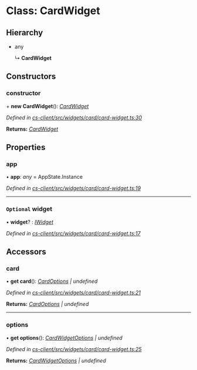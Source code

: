 # Class: CardWidget

## Hierarchy

* any

  ↳ **CardWidget**

## Constructors

###  constructor

\+ **new CardWidget**(): *[CardWidget](_cs_client_src_widgets_card_card_widget_.cardwidget.md)*

*Defined in [cs-client/src/widgets/card/card-widget.ts:30](https://github.com/RichardHovenkamp/csnext/blob/c891e154/packages/cs-client/src/widgets/card/card-widget.ts#L30)*

**Returns:** *[CardWidget](_cs_client_src_widgets_card_card_widget_.cardwidget.md)*

## Properties

###  app

• **app**: *any* =  AppState.Instance

*Defined in [cs-client/src/widgets/card/card-widget.ts:19](https://github.com/RichardHovenkamp/csnext/blob/c891e154/packages/cs-client/src/widgets/card/card-widget.ts#L19)*

___

### `Optional` widget

• **widget**? : *[IWidget](../interfaces/_cs_core_src_widget_widget_.iwidget.md)*

*Defined in [cs-client/src/widgets/card/card-widget.ts:17](https://github.com/RichardHovenkamp/csnext/blob/c891e154/packages/cs-client/src/widgets/card/card-widget.ts#L17)*

## Accessors

###  card

• **get card**(): *[CardOptions](_cs_client_src_widgets_intro_intro_widget_options_.cardoptions.md) | undefined*

*Defined in [cs-client/src/widgets/card/card-widget.ts:21](https://github.com/RichardHovenkamp/csnext/blob/c891e154/packages/cs-client/src/widgets/card/card-widget.ts#L21)*

**Returns:** *[CardOptions](_cs_client_src_widgets_intro_intro_widget_options_.cardoptions.md) | undefined*

___

###  options

• **get options**(): *[CardWidgetOptions](_cs_client_src_widgets_card_card_widget_options_.cardwidgetoptions.md) | undefined*

*Defined in [cs-client/src/widgets/card/card-widget.ts:25](https://github.com/RichardHovenkamp/csnext/blob/c891e154/packages/cs-client/src/widgets/card/card-widget.ts#L25)*

**Returns:** *[CardWidgetOptions](_cs_client_src_widgets_card_card_widget_options_.cardwidgetoptions.md) | undefined*
